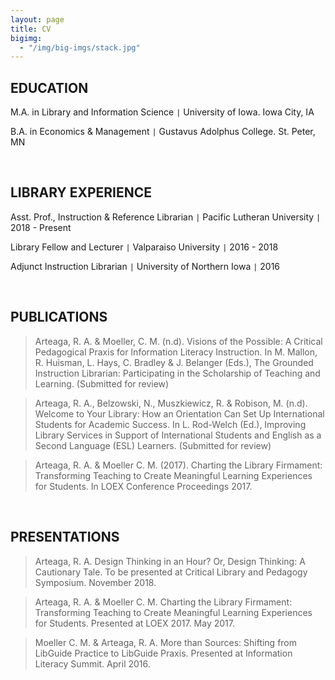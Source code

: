 ```yaml
---
layout: page
title: CV
bigimg:
  - "/img/big-imgs/stack.jpg"
---
```


## EDUCATION

M.A. in Library and Information Science `|` University of Iowa. Iowa City, IA

B.A. in Economics & Management `|` Gustavus Adolphus College. St. Peter, MN

<br>

## LIBRARY EXPERIENCE

Asst. Prof., Instruction & Reference Librarian `|` Pacific Lutheran University `|` 2018 - Present

Library Fellow and Lecturer `|` Valparaiso University `|` 2016 - 2018

Adjunct Instruction Librarian `|` University of Northern Iowa `|` 2016

<br>

## PUBLICATIONS

> Arteaga, R. A. & Moeller, C. M. (n.d). Visions of the Possible: A Critical Pedagogical Praxis for Information Literacy Instruction. In M. Mallon, R. Huisman, L. Hays, C. Bradley & J. Belanger (Eds.), The Grounded Instruction Librarian: Participating in the Scholarship of Teaching and Learning. (Submitted for review)

> Arteaga, R. A., Belzowski, N., Muszkiewicz, R. & Robison, M. (n.d). Welcome to Your Library: How an Orientation Can Set Up International Students for Academic Success. In L. Rod-Welch (Ed.), Improving Library Services in Support of International Students and English as a Second Language (ESL) Learners. (Submitted for review)

> Arteaga, R. A. & Moeller C. M. (2017). Charting the Library Firmament: Transforming Teaching to Create Meaningful Learning Experiences for Students. In LOEX Conference Proceedings 2017.

<br>

## PRESENTATIONS

> Arteaga, R. A. Design Thinking in an Hour? Or, Design Thinking: A Cautionary Tale. To be presented at Critical Library and Pedagogy Symposium. November 2018.

> Arteaga, R. A. & Moeller C. M. Charting the Library Firmament: Transforming Teaching to Create Meaningful Learning Experiences for Students. Presented at LOEX 2017. May 2017.

> Moeller C. M. & Arteaga, R. A. More than Sources: Shifting from LibGuide Practice to LibGuide Praxis. Presented at Information Literacy Summit. April 2016.
